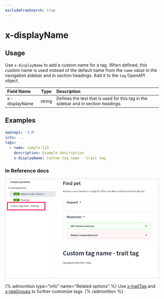 ```yaml
---
excludeFromSearch: true
---
```


# x-displayName

## Usage

Use `x-displayName` to add a custom name for a tag. When defined, this custom name is used instead of the default name from the `name` value in the navigation sidebar and in section headings. Add it to the `tag` OpenAPI object.

| Field Name    |  Type  | Description                                                                        |
| :------------ | :----: | :--------------------------------------------------------------------------------- |
| x-displayName | string | Defines the text that is used for this tag in the sidebar and in section headings. |

## Examples

```yaml
openapi: '3.0'
info: ...
tags:
  - name: sample-123
    description: Example description
    x-displayName: Custom tag name - trait tag
```

### In Reference docs

![Tag with a custom name in the navigation sidebar](./images/x-trait-tag.png)

{% admonition type="info" name="Related options" %}
Use [x-traitTag](x-trait-tag.md) and [x-tagGroups](x-tag-groups.md) to further customize tags.
{% /admonition %}
